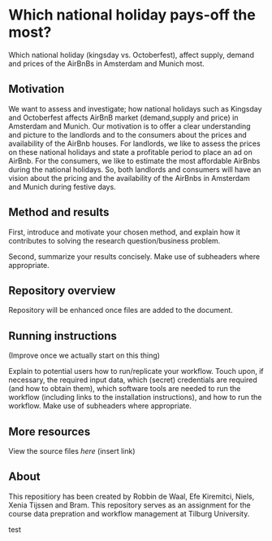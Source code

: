 # Which national holiday pays-off the most?

Which national holiday (kingsday vs. Octoberfest), affect supply, demand and prices of the AirBnBs in Amsterdam and Munich most.

## Motivation

We want to assess and investigate; how national holidays such as Kingsday and Octoberfest affects AirBnB market (demand,supply and price) in Amsterdam and Munich. Our motivation is to offer a clear understanding and picture to the landlords and to the consumers about the prices and availability of the AirBnb houses. For landlords, we like to assess the prices on these national holidays and state a profitable period to place an ad on AirBnb. For the consumers, we like to estimate the most affordable AirBnbs during the national holidays. So, both landlords and consumers will have an vision about the pricing and the availability of the AirBnbs in Amsterdam and Munich during festive days.

## Method and results

First, introduce and motivate your chosen method, and explain how it contributes to solving the research question/business problem.

Second, summarize your results concisely. Make use of subheaders where appropriate.

## Repository overview

Repository will be enhanced once files are added to the document. 

## Running instructions
(Improve once we actually start on this thing)

Explain to potential users how to run/replicate your workflow. Touch upon, if necessary, the required input data, which (secret) credentials are required (and how to obtain them), which software tools are needed to run the workflow (including links to the installation instructions), and how to run the workflow. Make use of subheaders where appropriate.

## More resources

View the source files _here_ (insert link)

## About

This repositiory has been created by Robbin de Waal, Efe Kiremitci, Niels, Xenia Tijssen and Bram. This repository serves as an assignment for the course data prepration and workflow management at Tilburg University. 

test

